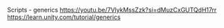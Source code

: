 Scripts - generics
https://youtu.be/7VlykMssZzk?si=dMuzCxGUTQdH17rr
https://learn.unity.com/tutorial/generics